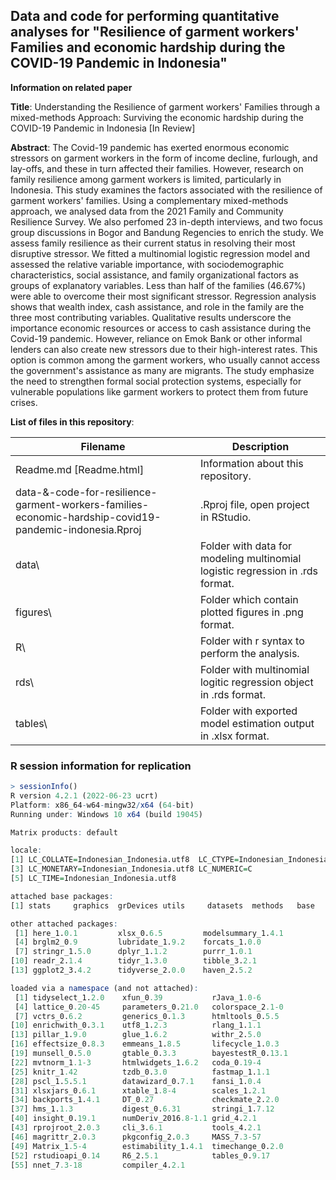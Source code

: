 ## Data and code for performing quantitative analyses for "Resilience of garment workers' Families and economic hardship during the COVID-19 Pandemic in Indonesia"

**Information on related paper**

**Title**: Understanding the Resilience of garment workers' Families
through a mixed-methods Approach: Surviving the economic hardship during
the COVID-19 Pandemic in Indonesia [In Review]

**Abstract**: The Covid-19 pandemic has exerted enormous economic
stressors on garment workers in the form of income decline, furlough,
and lay-offs, and these in turn affected their families. However,
research on family resilience among garment workers is limited,
particularly in Indonesia. This study examines the factors associated
with the resilience of garment workers' families. Using a complementary
mixed-methods approach, we analysed data from the 2021 Family and
Community Resilience Survey. We also perfomed 23 in-depth interviews,
and two focus group discussions in Bogor and Bandung Regencies to enrich
the study. We assess family resilience as their current status in
resolving their most disruptive stressor. We fitted a multinomial
logistic regression model and assessed the relative variable importance,
with sociodemographic characteristics, social assistance, and family
organizational factors as groups of explanatory variables. Less than
half of the families (46.67%) were able to overcome their most
significant stressor. Regression analysis shows that wealth index, cash
assistance, and role in the family are the three most contributing
variables. Qualitative results underscore the importance economic
resources or access to cash assistance during the Covid-19 pandemic.
However, reliance on Emok Bank or other informal lenders can also create
new stressors due to their high-interest rates. This option is common
among the garment workers, who usually cannot access the government's
assistance as many are migrants. The study emphasize the need to
strengthen formal social protection systems, especially for vulnerable
populations like garment workers to protect them from future crises.

**List of files in this repository**:

| Filename                                                                                               | Description                                                                   |
|-----------------------------------------|-------------------------------|
| Readme.md [Readme.html]                                                                                | Information about this repository.                                            |
| data-&-code-for-resilience-garment-workers-families-economic-hardship-covid19-pandemic-indonesia.Rproj | .Rproj file, open project in RStudio.                                         |
| data\\                                                                                                 | Folder with data for modeling multinomial logistic regression in .rds format. |
| figures\\                                                                                              | Folder which contain plotted figures in .png format.                          |
| R\\                                                                                                    | Folder with r syntax to perform the analysis.                                 |
| rds\\                                                                                                  | Folder with multinomial logitic regression object in .rds format.             |
| tables\\                                                                                               | Folder with exported model estimation output in .xlsx format.                 |

### R session information for replication

``` r
> sessionInfo()
R version 4.2.1 (2022-06-23 ucrt)
Platform: x86_64-w64-mingw32/x64 (64-bit)
Running under: Windows 10 x64 (build 19045)

Matrix products: default

locale:
[1] LC_COLLATE=Indonesian_Indonesia.utf8  LC_CTYPE=Indonesian_Indonesia.utf8   
[3] LC_MONETARY=Indonesian_Indonesia.utf8 LC_NUMERIC=C                         
[5] LC_TIME=Indonesian_Indonesia.utf8    

attached base packages:
[1] stats     graphics  grDevices utils     datasets  methods   base     

other attached packages:
 [1] here_1.0.1         xlsx_0.6.5         modelsummary_1.4.1
 [4] brglm2_0.9         lubridate_1.9.2    forcats_1.0.0     
 [7] stringr_1.5.0      dplyr_1.1.2        purrr_1.0.1       
[10] readr_2.1.4        tidyr_1.3.0        tibble_3.2.1      
[13] ggplot2_3.4.2      tidyverse_2.0.0    haven_2.5.2       

loaded via a namespace (and not attached):
 [1] tidyselect_1.2.0    xfun_0.39           rJava_1.0-6        
 [4] lattice_0.20-45     parameters_0.21.0   colorspace_2.1-0   
 [7] vctrs_0.6.2         generics_0.1.3      htmltools_0.5.5    
[10] enrichwith_0.3.1    utf8_1.2.3          rlang_1.1.1        
[13] pillar_1.9.0        glue_1.6.2          withr_2.5.0        
[16] effectsize_0.8.3    emmeans_1.8.5       lifecycle_1.0.3    
[19] munsell_0.5.0       gtable_0.3.3        bayestestR_0.13.1  
[22] mvtnorm_1.1-3       htmlwidgets_1.6.2   coda_0.19-4        
[25] knitr_1.42          tzdb_0.3.0          fastmap_1.1.1      
[28] pscl_1.5.5.1        datawizard_0.7.1    fansi_1.0.4        
[31] xlsxjars_0.6.1      xtable_1.8-4        scales_1.2.1       
[34] backports_1.4.1     DT_0.27             checkmate_2.2.0    
[37] hms_1.1.3           digest_0.6.31       stringi_1.7.12     
[40] insight_0.19.1      numDeriv_2016.8-1.1 grid_4.2.1         
[43] rprojroot_2.0.3     cli_3.6.1           tools_4.2.1        
[46] magrittr_2.0.3      pkgconfig_2.0.3     MASS_7.3-57        
[49] Matrix_1.5-4        estimability_1.4.1  timechange_0.2.0   
[52] rstudioapi_0.14     R6_2.5.1            tables_0.9.17      
[55] nnet_7.3-18         compiler_4.2.1 
```

